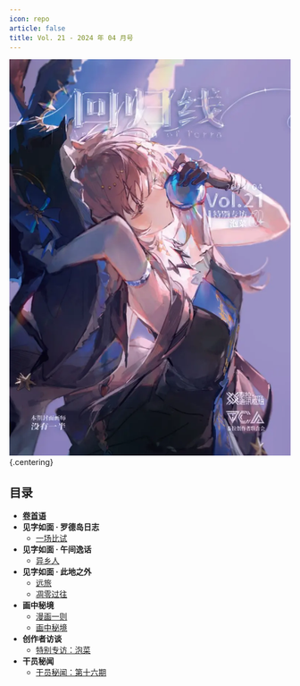 ```yaml
---
icon: repo
article: false
title: Vol. 21 - 2024 年 04 月号
---
```


![](./res/cover.webp) {.centering}

## 目录

- [**卷首语**](intro.html)
- **见字如面 · 罗德岛日志**
  - [一场比试](article1.html)
- **见字如面 · 午间逸话**
  - [异乡人](article2.html)
- **见字如面 · 此地之外**
  - [远旅](article3.html)
  - [凋零过往](article4.html)
- **画中秘境**
  - [漫画一则](comic1.html)
  - [画中秘境](paintings.html)
- **创作者访谈**
  - [特别专访：泡菜](interview.html)
- **干员秘闻**
  - [干员秘闻：第十六期](ope_sec.html)

<FakeAds />